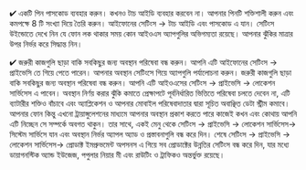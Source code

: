 


✔ একটি পিন পাসকোড ব্যবহার করুন। কখনও টাচ আইডি ব্যবহার করবেন না। আপনার পিনটি শক্তিশালী করুন এবং কমপক্ষে 8 টি সংখ্যা দিয়ে তৈরি করুন। আইফোনের সেটিংস → টাচ আইডি এবং পাসকোড এ যান। সেটিংস উইন্ডোতে দেখে নিন যে ফোন লক থাকার সময় কোন আইওএস অ্যাপগুলির অভিগম্যতা রয়েছে। আপনার ঝুঁকির মাত্রার উপর নির্ভর করে সিদ্ধান্ত নিন।

✔ জরুরী কাজগুলি ছাড়া বাকি সবকিছুর জন্য অবস্থান পরিষেবা বন্ধ করুন। আপনি এটি আইফোনের সেটিংস → প্রাইভেসি তে গিয়ে পেতে পারেন। আপনার অবস্থান সেটিংসে গিয়ে অ্যাপগুলি পর্যালোচনা করুন। জরুরী কাজগুলি ছাড়া বাকি সবকিছুর জন্য অবস্থান পরিষেবা বন্ধ করুন। আপনি এটি আইওএসের সেটিংস → প্রাইভেসি → লোকেশন সার্ভিসেস এ পাবেন। অবস্থান নির্ণয় করার ঝুঁকি কমাতে প্রেক্ষাপটে পূর্বনির্ধারিত ভিত্তিতে পরিষেবা চলতে দেবেন না, এটি ব্যাটারীর শক্তিও বাঁচাবে এবং অ্যাপ্লিকেশন ও আপনার মোবাইল পরিষেবাদাতার দ্বারা সূচিত অবাঞ্ছিত ডেটা স্ট্রীম কমাবে। আপনার ফোন কিন্তু এখনো ট্রায়াঙ্গুলেশনের মাধ্যমে আপনার অবস্থান প্রকাশ করতে পারে কাজেই কখন এবং কোথায় আপনি এটি নিচ্ছেন সে সম্পর্কে অবগত থাকুন। তার সাথে, একই মেনু থেকে সেটিংস → প্রাইভেসি → লোকেশন সার্ভিসেস→  সিস্টেম সার্ভিসে যান এবং অবস্থান নির্ভর অ্যাপল অ্যাড ও প্রস্তাবনাগুলি বন্ধ করে দিন। শেষে সেটিংস → প্রাইভেসি → লোকেশন সার্ভিসেস→  প্রোডাক্ট ইমপ্রুভমেন্ট অপসনস এ গিয়ে সব প্রোডাক্টের উন্নতির সেটিংস বন্ধ করে দিন, যার মধ্যে ডায়াগনস্টিক অ্যান্ড ইউজেজ, পপুলার নিয়ার মী এবং রাউটিং ও ট্রাফিকও অন্তর্ভুক্ত রয়েছে।
